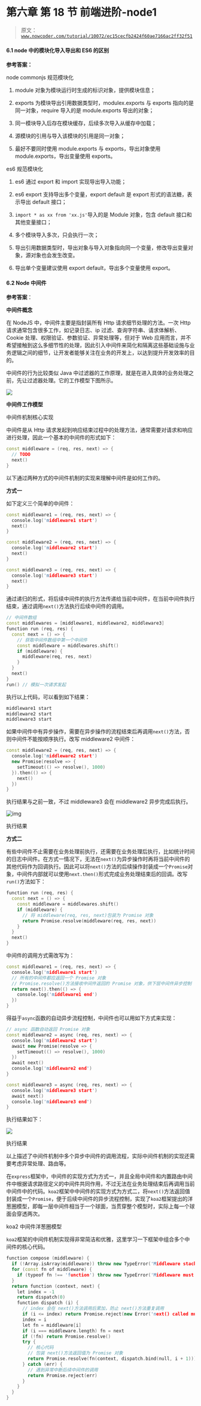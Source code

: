# 第六章 第 18 节 前端进阶-node1

> 原文：[`www.nowcoder.com/tutorial/10072/ec15cecfb2424f60ae7166ac2ff32f51`](https://www.nowcoder.com/tutorial/10072/ec15cecfb2424f60ae7166ac2ff32f51)

#### 6.1 node 中的模块化导入导出和 ES6 的区别

**参考答案：**

node commonjs 规范模块化

1.  module 对象为模块运行时生成的标识对象，提供模块信息；

2.  exports 为模块导出引用数据类型时，modulex.exports 与 exports 指向的是同一对象，require 导入的是 module.exports 导出的对象；

3.  同一模块导入后存在模块缓存，后续多次导入从缓存中加载；

4.  源模块的引用与导入该模块的引用是同一对象；

5.  最好不要同时使用 module.exports 与 exports，导出对象使用 module.exports，导出变量使用 exports。

es6 规范模块化

1.  es6 通过 export 和 import 实现导出导入功能；

2.  es6 export 支持导出多个变量，export default 是 export 形式的语法糖，表示导出 default 接口；

3.  `import * as xx from 'xx.js'`导入的是 Module 对象，包含 default 接口和其他变量接口；

4.  多个模块导入多次，只会执行一次；

5.  导出引用数据类型时，导出对象与导入对象指向同一个变量，修改导出变量对象，源对象也会发生改变。

6.  导出单个变量建议使用 export default，导出多个变量使用 export。

#### 6.2 Node 中间件

**参考答案**：

**中间件概念**

在 NodeJS 中，中间件主要是指封装所有 Http 请求细节处理的方法。一次 Http 请求通常包含很多工作，如记录日志、ip 过滤、查询字符串、请求体解析、Cookie 处理、权限验证、参数验证、异常处理等，但对于 Web 应用而言，并不希望接触到这么多细节性的处理，因此引入中间件来简化和隔离这些基础设施与业务逻辑之间的细节，让开发者能够关注在业务的开发上，以达到提升开发效率的目的。

中间件的行为比较类似 Java 中过滤器的工作原理，就是在进入具体的业务处理之前，先让过滤器处理。它的工作模型下图所示。

![](img/ee4b471000782b95be0941b3fe04cda0.png)

**中间件工作模型**

中间件机制核心实现

中间件是从 Http 请求发起到响应结束过程中的处理方法，通常需要对请求和响应进行处理，因此一个基本的中间件的形式如下：

```cpp
const middleware = (req, res, next) => {
  // TODO
  next()
}
```

以下通过两种方式的中间件机制的实现来理解中间件是如何工作的。

**方式一**

如下定义三个简单的中间件：

```cpp
const middleware1 = (req, res, next) => {
  console.log('middleware1 start')
  next()
}

const middleware2 = (req, res, next) => {
  console.log('middleware2 start')
  next()
}

const middleware3 = (req, res, next) => {
  console.log('middleware3 start')
  next()
}
```

通过递归的形式，将后续中间件的执行方法传递给当前中间件，在当前中间件执行结束，通过调用`next()`方法执行后续中间件的调用。

```cpp
// 中间件数组
const middlewares = [middleware1, middleware2, middleware3]
function run (req, res) {
  const next = () => {
    // 获取中间件数组中第一个中间件
    const middleware = middlewares.shift()
    if (middleware) {
      middleware(req, res, next)
    }
  }
  next()
}
run() // 模拟一次请求发起
```

执行以上代码，可以看到如下结果：

```cpp
middleware1 start
middleware2 start
middleware3 start
```

如果中间件中有异步操作，需要在异步操作的流程结束后再调用`next()`方法，否则中间件不能按顺序执行。改写 middleware2 中间件：

```cpp
const middleware2 = (req, res, next) => {
  console.log('middleware2 start')
  new Promise(resolve => {
    setTimeout(() => resolve(), 1000)
  }).then(() => {
    next()
  })
}
```

执行结果与之前一致，不过 middleware3 会在 middleware2 异步完成后执行。

![img](img/55ff4c7a71a84b2fb20b497e43861d35.png)

执行结果

**方式二**

有些中间件不止需要在业务处理前执行，还需要在业务处理后执行，比如统计时间的日志中间件。在方式一情况下，无法在`next()`为异步操作时再将当前中间件的其他代码作为回调执行。因此可以将`next()`方法的后续操作封装成一个`Promise`对象，中间件内部就可以使用`next.then()`形式完成业务处理结束后的回调。改写`run()`方法如下：

```cpp
function run (req, res) {
  const next = () => {
    const middleware = middlewares.shift()
    if (middleware) {
      // 将 middleware(req, res, next)包装为 Promise 对象
      return Promise.resolve(middleware(req, res, next))
    }
  }
  next()
}
```

中间件的调用方式需改写为：

```cpp
const middleware1 = (req, res, next) => {
  console.log('middleware1 start')
  // 所有的中间件都应返回一个 Promise 对象
  // Promise.resolve()方法接收中间件返回的 Promise 对象，供下层中间件异步控制
  return next().then(() => {
    console.log('middleware1 end')
  })
}
```

得益于`async`函数的自动异步流程控制，中间件也可以用如下方式来实现：

```cpp
// async 函数自动返回 Promise 对象
const middleware2 = async (req, res, next) => {
  console.log('middleware2 start')
  await new Promise(resolve => {
    setTimeout(() => resolve(), 1000)
  })
  await next()
  console.log('middleware2 end')
}

const middleware3 = async (req, res, next) => {
  console.log('middleware3 start')
  await next()
  console.log('middleware3 end')
}
```

执行结果如下：

![](img/1ed290f3910a05e332fbc4f9322067ff.png)

执行结果

以上描述了中间件机制中多个异步中间件的调用流程，实际中间件机制的实现还需要考虑异常处理、路由等。

在`express`框架中，中间件的实现方式为方式一，并且全局中间件和内置路由中间件中根据请求路径定义的中间件共同作用，不过无法在业务处理结束后再调用当前中间件中的代码。`koa2`框架中中间件的实现方式为方式二，将`next()`方法返回值封装成一个`Promise`，便于后续中间件的异步流程控制，实现了`koa2`框架提出的洋葱圈模型，即每一层中间件相当于一个球面，当贯穿整个模型时，实际上每一个球面会穿透两次。

koa2 中间件洋葱圈模型

`koa2`框架的中间件机制实现得非常简洁和优雅，这里学习一下框架中组合多个中间件的核心代码。

```cpp
function compose (middleware) {
  if (!Array.isArray(middleware)) throw new TypeError('Middleware stack must be an array!')
  for (const fn of middleware) {
    if (typeof fn !== 'function') throw new TypeError('Middleware must be composed of functions!')
  }
  return function (context, next) {
    let index = -1
    return dispatch(0)
    function dispatch (i) {
      // index 会在 next()方法调用后累加，防止 next()方法重复调用
      if (i <= index) return Promise.reject(new Error('next() called multiple times'))
      index = i
      let fn = middleware[i]
      if (i === middleware.length) fn = next
      if (!fn) return Promise.resolve()
      try {
        // 核心代码
        // 包装 next()方法返回值为 Promise 对象
        return Promise.resolve(fn(context, dispatch.bind(null, i + 1)));
      } catch (err) {
        // 遇到异常中断后续中间件的调用
        return Promise.reject(err)
      }
    }
  }
}
```